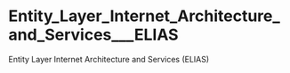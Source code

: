 # Entity_Layer_Internet_Architecture_and_Services___ELIAS
Entity Layer Internet Architecture and Services (ELIAS)
